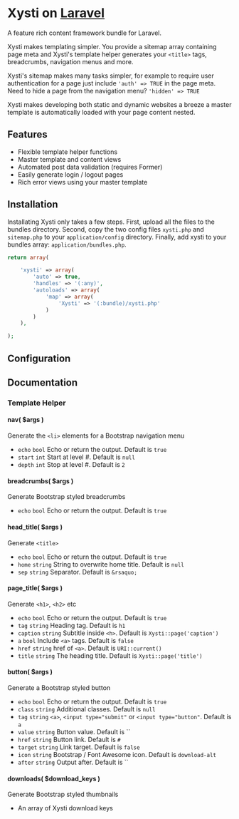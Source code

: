 # Xysti on [Laravel](http://laravel.com)

A feature rich content framework bundle for Laravel.

Xysti makes templating simpler. You provide a sitemap array containing page meta and Xysti's template helper generates your `<title>` tags, breadcrumbs, navigation menus and more.

Xysti's sitemap makes many tasks simpler, for example to require user authentication for a page just include `'auth' => TRUE` in the page meta. Need to hide a page from the navigation menu? `'hidden' => TRUE`

Xysti makes developing both static and dynamic websites a breeze a master template is automatically loaded with your page content nested.


## Features

- Flexible template helper functions
- Master template and content views
- Automated post data validation (requires Former)
- Easily generate login / logout pages
- Rich error views using your master template


## Installation

Installating Xysti only takes a few steps.
First, upload all the files to the bundles directory.
Second, copy the two config files `xysti.php` and `sitemap.php` to your `application/config` directory.
Finally, add xysti to your bundles array: `application/bundles.php`.

```php
return array(

	'xysti' => array(
		'auto' => true,
		'handles' => '(:any)',
		'autoloads' => array(
			'map' => array(
			    'Xysti' => '(:bundle)/xysti.php'
			)
		)
	),

);
```

## Configuration



## Documentation


### Template Helper

#### nav( $args )
Generate the `<li>` elements for a Bootstrap navigation menu
- `echo` `bool` Echo or return the output. Default is `true`
- `start` `int` Start at level #. Default is `null`
- `depth` `int` Stop at level #. Default is `2`

#### breadcrumbs( $args )
Generate Bootstrap styled breadcrumbs
- `echo` `bool` Echo or return the output. Default is `true`

#### head_title( $args )
Generate `<title>`
- `echo` `bool` Echo or return the output. Default is `true`
- `home` `string` String to overwrite home title. Default is `null`
- `sep` `string` Separator. Default is ` &rsaquo; `

#### page_title( $args )
Generate `<h1>`, `<h2>` etc
- `echo` `bool` Echo or return the output. Default is `true`
- `tag` `string` Heading tag. Default is `h1`
- `caption` `string` Subtitle inside `<h>`. Default is `Xysti::page('caption')`
- `a` `bool` Include `<a>` tags. Default is `false`
- `href` `string` href of  `<a>`. Default is `URI::current()`
- `title` `string` The heading title. Default is `Xysti::page('title')`

#### button( $args )
Generate a Bootstrap styled button
- `echo` `bool` Echo or return the output. Default is `true`
- `class` `string` Additional classes. Default is `null`
- `tag` `string` `<a>`, `<input type="submit"` or `<input type="button"`. Default is `a`
- `value` `string` Button value. Default is ``
- `href` `string` Button link. Default is `#`
- `target` `string` Link target. Default is `false`
- `icon` `string` Bootstrap / Font Awesome icon. Default is `download-alt`
- `after` `string` Output after. Default is ``

#### downloads( $download_keys )
Generate Bootstrap styled thumbnails
- An array of Xysti download keys

